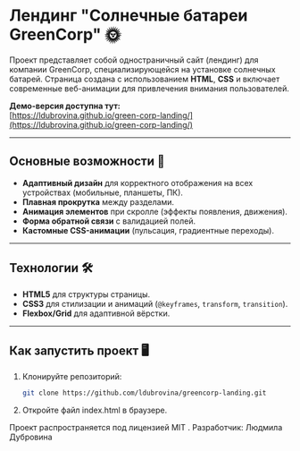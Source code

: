 # Лендинг "Солнечные батареи GreenCorp" 🌞

Проект представляет собой одностраничный сайт (лендинг) для компании GreenCorp, специализирующейся на установке солнечных батарей. Страница создана с использованием **HTML**, **CSS** и включает современные веб-анимации для привлечения внимания пользователей.

**Демо-версия доступна тут:**  
[https://ldubrovina.github.io/green-corp-landing/](https://ldubrovina.github.io/green-corp-landing/)

---

## Основные возможности 🚀

- **Адаптивный дизайн** для корректного отображения на всех устройствах (мобильные, планшеты, ПК).
- **Плавная прокрутка** между разделами.
- **Анимация элементов** при скролле (эффекты появления, движения).
- **Форма обратной связи** с валидацией полей.
- **Кастомные CSS-анимации** (пульсация, градиентные переходы).

---

## Технологии 🛠️

- **HTML5** для структуры страницы.
- **CSS3** для стилизации и анимаций (`@keyframes`, `transform`, `transition`).
- **Flexbox/Grid** для адаптивной вёрстки.


---

## Как запустить проект 🖥️

1. Клонируйте репозиторий:
   ```bash
   git clone https://github.com/ldubrovina/greencorp-landing.git

2. Откройте файл index.html в браузере.

Проект распространяется под лицензией MIT .
Разработчик: Людмила Дубровина
